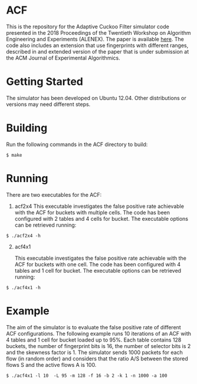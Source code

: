 # ACF

This is the repository for the Adaptive Cuckoo Filter simulator code presented in the 2018 Proceedings of the Twentieth Workshop on Algorithm Engineering and Experiments (ALENEX). The paper is available [here](https://epubs.siam.org/doi/pdf/10.1137/1.9781611975055.4).
The code also includes an extension that use fingerprints with different ranges, described in and extended version of the paper that is under submission at the ACM Journal of Experimental Algorithmics.     

# Getting Started

The simulator has been developed on Ubuntu 12.04. Other distributions or versions may need different steps.

# Building

Run the following commands in the ACF directory to build: 

```
$ make
```

# Running

There are two executables for the ACF:

1. acf2x4
    This executable investigates the false positive rate achievable with the ACF for buckets with multiple cells. The code has been configured with 2 tables and 4 cells for bucket. The executable options can be retrieved running:

```
$ ./acf2x4 -h 
```
    

2. acf4x1

    This executable investigates the false positive rate achievable with the ACF for buckets with one cell. The code has been configured with 4 tables and 1 cell for bucket. The executable options can be retrieved running:

```
$ ./acf4x1 -h 
```


# Example

The aim of the simulator is to evaluate the false positive rate of different ACF configurations.
The following example runs 10 iterations of an ACF with 4 tables and 1 cell for bucket loaded up to 95%. Each table contains 128 buckets, the number of fingerprint bits is 16, the number of selector bits is 2 and the skewness factor is 1.
The simulator sends 1000 packets for each flow (in random order) and considers that the ratio A/S between the stored flows S and the active flows A is 100.

```
$ ./acf4x1 -l 10  -L 95 -m 128 -f 16 -b 2 -k 1 -n 1000 -a 100 
```

